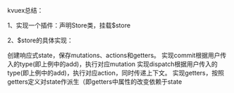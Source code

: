 kvuex总结：

1、实现一个插件：声明Store类，挂载$store

2、$store的具体实现：

创建响应式state，保存mutations、actions和getters。
实现commit根据用户传入的type(即上例中的add)，执行对应mutation
实现dispatch根据用户传入的type(即上例中的add)，执行对应action，同时传递上下文。
实现getters，按照getters定义对state作派生（即getters中属性的改变依赖于state